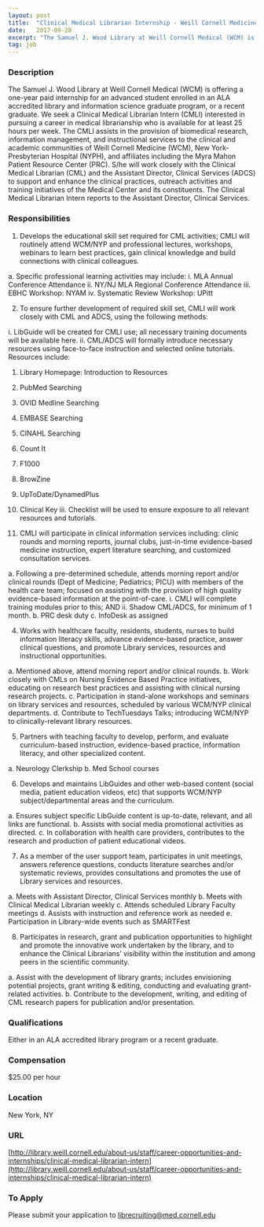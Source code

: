 ```yaml
---
layout: post
title:  "Clinical Medical Librarian Internship - Weill Cornell Medicine Samuel J. Wood Library"
date:   2017-09-28
excerpt: "The Samuel J. Wood Library at Weill Cornell Medical (WCM) is offering a one-year paid internship for an advanced student enrolled in an ALA accredited library and information science graduate program, or a recent graduate. We seek a Clinical Medical Librarian Intern (CMLI) interested in pursuing a career in medical..."
tag: job
---
```


### Description   

The Samuel J. Wood Library at Weill Cornell Medical (WCM) is offering a one-year paid internship for an advanced student enrolled in an ALA accredited library and information science graduate program, or a recent graduate. We seek a Clinical Medical Librarian Intern (CMLI) interested in pursuing a career in medical librarianship who is available for at least 25 hours per week.  The CMLI assists in the provision of biomedical research, information management, and instructional services to the clinical and academic communities of Weill Cornell Medicine (WCM), New York-Presbyterian Hospital (NYPH), and affiliates including the Myra Mahon Patient Resource Center (PRC). S/he will work closely with the Clinical Medical Librarian (CML) and the Assistant Director, Clinical Services (ADCS) to support and enhance the clinical practices, outreach activities and training initiatives of the Medical Center and its constituents. The Clinical Medical Librarian Intern reports to the Assistant Director, Clinical Services. 


### Responsibilities   

1.	Develops the educational skill set required for CML activities; CMLI will routinely attend WCM/NYP and professional lectures, workshops, webinars to learn best practices, gain clinical knowledge and build connections with clinical colleagues.  

a.	Specific professional learning activities may include:
i.	MLA Annual Conference Attendance
ii.	NY/NJ MLA Regional Conference Attendance 
iii.	EBHC Workshop: NYAM
iv.	Systematic Review Workshop: UPitt

2.	To ensure further development of required skill set, CMLI will work closely with CML and ADCS, using the following methods:

i.	LibGuide will be created for CMLI use; all necessary training documents will be available here. 
ii.	CML/ADCS will formally introduce necessary resources using face-to-face instruction and selected online tutorials. Resources include:  
1.	Library Homepage: Introduction to Resources 
2.	PubMed Searching
3.	OVID Medline Searching
4.	EMBASE Searching
5.	CINAHL Searching 
6.	Count It
7.	F1000
8.	BrowZine
9.	UpToDate/DynamedPlus
10.	Clinical Key
iii.	Checklist will be used to ensure exposure to all relevant resources and tutorials. 

3.	CMLI will participate in clinical information services including: clinic rounds and morning reports, journal clubs, just-in-time evidence-based medicine instruction, expert literature searching, and customized consultation services. 

a.	Following a pre-determined schedule, attends morning report and/or clinical rounds (Dept of Medicine; Pediatrics; PICU) with members of the health care team; focused on assisting with the provision of high quality evidence-based information at the point-of-care. 
i.	CMLI will complete training modules prior to this; AND 
ii.	Shadow CML/ADCS, for minimum of 1 month. 
b.	PRC desk duty 
c.	InfoDesk as assigned 

4.	Works with healthcare faculty, residents, students, nurses to build information literacy skills, advance evidence-based practice, answer clinical questions, and promote Library services, resources and instructional opportunities. 

a.	Mentioned above, attend morning report and/or clinical rounds. 
b.	Work closely with CMLs on Nursing Evidence Based Practice initiatives, educating on research best practices and assisting with clinical nursing research projects.
c.	Participation in stand-alone workshops and seminars on library services and resources, scheduled by various WCM/NYP clinical departments. 
d.	Contribute to TechTuesdays Talks; introducing WCM/NYP to clinically-relevant library resources. 

5.	Partners with teaching faculty to develop, perform, and evaluate curriculum-based instruction, evidence-based practice, information literacy, and other specialized content.

a.	Neurology Clerkship
b.	Med School courses
  
6.	Develops and maintains LibGuides and other web-based content (social media, patient education videos, etc) that supports WCM/NYP subject/departmental areas and the curriculum. 

a.	Ensures subject specific LibGuide content is up-to-date, relevant, and all links are functional. 
b.	Assists with social media promotional activities as directed. 
c.	In collaboration with health care providers, contributes to the research and production of patient educational videos. 

7.	As a member of the user support team, participates in unit meetings, answers reference questions, conducts literature searches and/or systematic reviews, provides consultations and promotes the use of Library services and resources. 

a.	Meets with Assistant Director, Clinical Services monthly
b.	Meets with Clinical Medical Librarian weekly
c.	Attends scheduled Library Faculty meetings 
d.	Assists with instruction and reference work as needed
e.	Participation in Library-wide events such as SMARTFest

8.	Participates in research, grant and publication opportunities to highlight and promote the innovative work undertaken by the library, and to enhance the Clinical Librarians’ visibility within the institution and among peers in the scientific community. 

a.	Assist with the development of library grants; includes envisioning potential projects, grant writing & editing, conducting and evaluating grant-related activities. 
b.	Contribute to the development, writing, and editing of CML research papers for publication and/or presentation.  



### Qualifications   

Either in an ALA accredited library program or a recent graduate.


### Compensation   

$25.00 per hour


### Location   

New York, NY


### URL   

[http://library.weill.cornell.edu/about-us/staff/career-opportunities-and-internships/clinical-medical-librarian-intern](http://library.weill.cornell.edu/about-us/staff/career-opportunities-and-internships/clinical-medical-librarian-intern)

### To Apply   

Please submit your application to librecruiting@med.cornell.edu 






